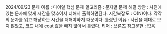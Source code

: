 2024/09/23
문제 이름 : 다이얼
핵심 문제 알고리즘 : 문자열 
문제 해결 방안 : 사진에 있는 문자에 맞게 시간을 맞추어서 더해서 출력하면된다.
시간복잡도 : O(N)이다. 각각의 문자를 읽고 해당하는 시간을 더해야하기 때문이다.
틀렸던 이유 : 사진을 제대로 보지 않았고, 코드 내에 cout 값을 빼지 않아서 틀렸다.
티어 : 브론즈
참고문헌 : 없음